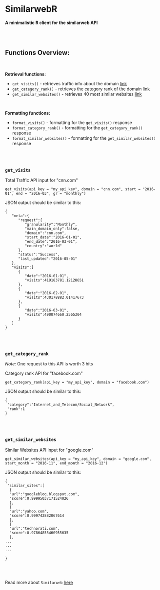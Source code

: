 # SimilarwebR

**A minimalistic R client for the similarweb API**

<br><br>


## Functions Overview:

<br>

  **Retrieval functions:**
  
  + `get_visits()` - retrieves traffic info about the domain [link](https://www.similarweb.com/corp/developer/estimated_visits_api)
  + `get_category_rank()` - retrieves the category rank of the domain [link](https://www.similarweb.com/corp/developer/category_rank_api)  
  + `get_similar_websites()` - retrieves 40 most similar websites [link](https://www.similarweb.com/corp/developer/similar_websites_api)

<br>

  **Formatting functions:**
  
  + `format_visits()` - formatting for the `get_visits()` response  
  + `format_category_rank()` - formatting for the `get_category_rank()` response  
  + `format_similar_websites()` - formatting for the `get_similar_websites()` response  
  
<br><br>


### `get_visits`


Total Traffic API input for "cnn.com"

```
get_visits(api_key = "my_api_key", domain = "cnn.com", start = "2016-01", end = "2016-03", gr = "monthly")
```

JSON output should be similar to this:

```
{  
   "meta":{  
      "request":{  
         "granularity":"Monthly",
         "main_domain_only":false,
         "domain":"cnn.com",
         "start_date":"2016-01-01",
         "end_date":"2016-03-01",
         "country":"world"
      },
      "status":"Success",
      "last_updated":"2016-05-01"
   },
   "visits":[  
      {  
         "date":"2016-01-01",
         "visits":419183781.12128651
      },
      {  
         "date":"2016-02-01",
         "visits":430178882.01417673
      },
      {  
         "date":"2016-03-01",
         "visits":490074660.2565304
      }
   ]
}
```


<br><br>


### `get_category_rank`

*Note:* One request to this API is worth 3 hits

Category rank API for "facebook.com"

```
get_category_rank(api_key = "my_api_key", domain = "facebook.com")
```

JSON output should be similar to this:

```
{
 "category":"Internet_and_Telecom/Social_Network",
 "rank":1
}
```

<br><br>


### `get_similar_websites`

Similar Websites API input for "google.com"

```
get_similar_websites(api_key = "my_api_key", domain = "google.com", start_month = "2016-11", end_month = "2016-12")
```

JSON output should be similar to this:

```
{
 "similar_sites":[
  {
  "url":"googleblog.blogspot.com",
  "score":0.99995037171524026
  },
  {
  "url":"yahoo.com",
  "score":0.999742882067614
  },
  {
  "url":"technorati.com",
  "score":0.97864855460955635
  },
...
...
...
 
}
```


<br><br>

Read more about `Similarweb` [here](https://www.similarweb.com/)
